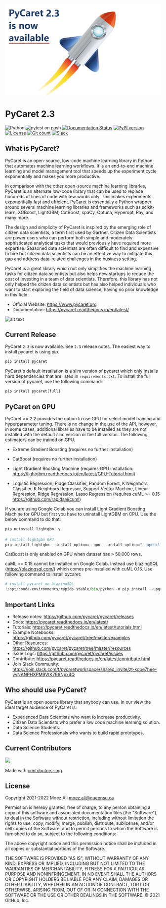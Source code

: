 ![alt text](https://github.com/pycaret/pycaret/blob/master/pycaret2.3.png)

# PyCaret 2.3
![Python](https://img.shields.io/badge/Python-3.6%20%7C%203.7%20%7C%203.8-blue) ![pytest on push](https://github.com/pycaret/pycaret/workflows/pytest%20on%20push/badge.svg) [![Documentation Status](https://readthedocs.org/projects/pip/badge/?version=stable)](http://pip.pypa.io/en/stable/?badge=stable) [![PyPI version](https://badge.fury.io/py/pycaret.svg)](https://badge.fury.io/py/pycaret) [![License](https://img.shields.io/pypi/l/ansicolortags.svg)](https://img.shields.io/pypi/l/ansicolortags.svg) [![Git count](http://hits.dwyl.com/pycaret/pycaret/pycaret.svg)](http://hits.dwyl.com/pycaret/pycaret/pycaret) [![Slack](https://img.shields.io/badge/slack-chat-green.svg?logo=slack)](https://join.slack.com/t/pycaretworkspace/shared_invite/zt-kdoe7hee-yvNANPHXPM9VtK7R6Npx4Q) 

## What is PyCaret?
PyCaret is an open-source, low-code machine learning library in Python that automates machine learning workflows. It is an end-to-end machine learning and model management tool that speeds up the experiment cycle exponentially and makes you more productive.

In comparison with the other open-source machine learning libraries, PyCaret is an alternate low-code library that can be used to replace hundreds of lines of code with few words only. This makes experiments exponentially fast and efficient. PyCaret is essentially a Python wrapper around several machine learning libraries and frameworks such as scikit-learn, XGBoost, LightGBM, CatBoost, spaCy, Optuna, Hyperopt, Ray, and many more. 

The design and simplicity of PyCaret is inspired by the emerging role of citizen data scientists, a term first used by Gartner. Citizen Data Scientists are power users who can perform both simple and moderately sophisticated analytical tasks that would previously have required more expertise. Seasoned data scientists are often difficult to find and expensive to hire but citizen data scientists can be an effective way to mitigate this gap and address data-related challenges in the business setting.

PyCaret is a great library which not only simplifies the machine learning tasks for citizen data scientists but also helps new startups to reduce the cost of investing in a team of data scientists. Therefore, this library has not only helped the citizen data scientists but has also helped individuals who want to start exploring the field of data science, having no prior knowledge in this field.

- Official Website: https://www.pycaret.org
- Documentation: https://pycaret.readthedocs.io/en/latest/

![alt text](https://github.com/pycaret/pycaret/blob/master/pycaret2-features.png)

## Current Release
PyCaret `2.3` is now available. See `2.3` release notes. The easiest way to install pycaret is using pip. 

```python
pip install pycaret
```

PyCaret's default installation is a slim version of pycaret which only installs hard dependencies that are listed in `requirements.txt`. To install the full version of pycaret, use the following command:

```python
pip install pycaret[full]
```

## PyCaret on GPU
PyCaret >= 2.2 provides the option to use GPU for select model training and hyperparameter tuning. There is no change in the use of the API, however, in some cases, additional libraries have to be installed as they are not installed with the default slim version or the full version. The following estimators can be trained on GPU.

- Extreme Gradient Boosting (requires no further installation)

- CatBoost (requires no further installation)

- Light Gradient Boosting Machine (requires GPU installation: https://lightgbm.readthedocs.io/en/latest/GPU-Tutorial.html)

- Logistic Regression, Ridge Classifier, Random Forest, K Neighbors Classifier, K Neighbors Regressor, Support Vector Machine, Linear Regression, Ridge Regression, Lasso Regression (requires cuML >= 0.15 https://github.com/rapidsai/cuml)

If you are using Google Colab you can install Light Gradient Boosting Machine for GPU but first you have to uninstall LightGBM on CPU. Use the below command to do that:

```python
pip uninstall lightgbm -y

# install lightgbm GPU
pip install lightgbm --install-option=--gpu --install-option="--opencl-include-dir=/usr/local/cuda/include/" --install-option="--opencl-library=/usr/local/cuda/lib64/libOpenCL.so"
```
CatBoost is only enabled on GPU when dataset has > 50,000 rows.

cuML >= 0.15 cannot be installed on Google Colab. Instead use blazingSQL (https://blazingsql.com/) which comes pre-installed with cuML 0.15. Use following command to install pycaret:

```python
# install pycaret on blazingSQL
!/opt/conda-environments/rapids-stable/bin/python -m pip install --upgrade pycaret
```

## Important Links
- Release notes: https://github.com/pycaret/pycaret/releases
- Docs: https://pycaret.readthedocs.io/en/latest/
- Tutorials: https://pycaret.readthedocs.io/en/latest/tutorials.html
- Example Notebooks: https://github.com/pycaret/pycaret/tree/master/examples
- Other Resources: https://github.com/pycaret/pycaret/tree/master/resources 
- Issue Logs: https://github.com/pycaret/pycaret/issues
- Contribute: https://pycaret.readthedocs.io/en/latest/contribute.html
- Join Slack Community: https://join.slack.com/t/pycaretworkspace/shared_invite/zt-kdoe7hee-yvNANPHXPM9VtK7R6Npx4Q  

## Who should use PyCaret?
PyCaret is an open source library that anybody can use. In our view the ideal target audience of PyCaret is: <br />

- Experienced Data Scientists who want to increase productivity.
- Citizen Data Scientists who prefer a low code machine learning solution.
- Data Science Students.
- Data Science Professionals who wants to build rapid prototypes.

## Current Contributors
<a href="https://github.com/pycaret/pycaret/graphs/contributors">
  <img src="https://contributors-img.web.app/image?repo=pycaret/pycaret" />
</a>

Made with [contributors-img](https://contributors-img.web.app).

## License

Copyright 2021-2022 Moez Ali <moez.ali@queensu.ca>

Permission is hereby granted, free of charge, to any person obtaining a copy of this software and associated documentation files (the "Software"), to deal in the Software without restriction, including without limitation the rights to use, copy, modify, merge, publish, distribute, sublicense, and/or sell copies of the Software, and to permit persons to whom the Software is furnished to do so, subject to the following conditions:

The above copyright notice and this permission notice shall be included in all copies or substantial portions of the Software.

THE SOFTWARE IS PROVIDED "AS IS", WITHOUT WARRANTY OF ANY KIND, EXPRESS OR IMPLIED, INCLUDING BUT NOT LIMITED TO THE WARRANTIES OF MERCHANTABILITY, FITNESS FOR A PARTICULAR PURPOSE AND NONINFRINGEMENT. IN NO EVENT SHALL THE AUTHORS OR COPYRIGHT HOLDERS BE LIABLE FOR ANY CLAIM, DAMAGES OR OTHER LIABILITY, WHETHER IN AN ACTION OF CONTRACT, TORT OR OTHERWISE, ARISING FROM, OUT OF OR IN CONNECTION WITH THE SOFTWARE OR THE USE OR OTHER DEALINGS IN THE SOFTWARE.
© 2021 GitHub, Inc.
